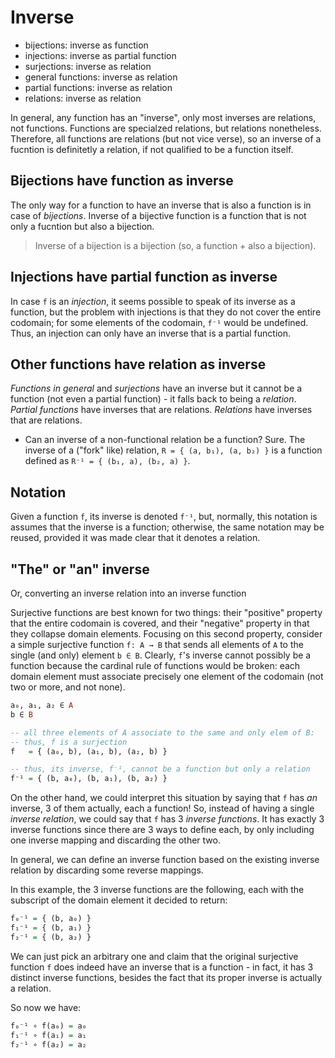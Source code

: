# Inverse

- bijections: inverse as function
- injections: inverse as partial function
- surjections: inverse as relation
- general functions: inverse as relation
- partial functions: inverse as relation
- relations: inverse as relation

In general, any function has an "inverse", only most inverses are relations, not functions. Functions are specialzed relations, but relations nonetheless. Therefore, all functions are relations (but not vice verse), so an inverse of a fucntion is definitetly a relation, if not qualified to be a function itself.

## Bijections have function as inverse 

The only way for a function to have an inverse that is also a function is in case of *bijections*. Inverse of a bijective function is a function that is not only a fucntion but also a bijection.

>Inverse of a bijection is a bijection (so, a function + also a bijection).

## Injections have partial function as inverse

In case `f` is an *injection*, it seems possible to speak of its inverse as a function, but the problem with injections is that they do not cover the entire codomain; for some elements of the codomain, `f⁻¹` would be undefined. Thus, an injection can only have an inverse that is a partial function.

## Other functions have relation as inverse

*Functions in general* and *surjections* have an inverse but it cannot be a function (not even a partial function) - it falls back to being a *relation*. *Partial functions* have inverses that are relations. *Relations* have inverses that are relations.

- Can an inverse of a non-functional relation be a function? Sure. The inverse of a ("fork" like) relation, `R = { (a, b₁), (a, b₂) }` is a function defined as `R⁻¹ = { (b₁, a), (b₂, a) }`.

## Notation

Given a function `f`, its inverse is denoted `f⁻¹`, but, normally, this notation is assumes that the inverse is a function; otherwise, the same notation may be reused, provided it was made clear that it denotes a relation.

## "The" or "an" inverse
Or, converting an inverse relation into an inverse function

Surjective functions are best known for two things: their "positive" property that the entire codomain is covered, and their "negative" property in that they collapse domain elements. Focusing on this second property, consider a simple surjective function `f: A → B` that sends all elements of `A` to the single (and only) element `b ∈ B`. Clearly, `f`'s inverse cannot possibly be a function because the cardinal rule of functions would be broken: each domain element must associate precisely one element of the codomain (not two or more, and not none).

```hs
a₀, a₁, a₂ ∈ A
b ∈ B

-- all three elements of A associate to the same and only elem of B:
-- thus, f is a surjection
f   = { (a₀, b), (a₁, b), (a₂, b) }

-- thus, its inverse, f⁻¹, cannot be a function but only a relation
f⁻¹ = { (b, a₀), (b, a₁), (b, a₂) }
```

On the other hand, we could interpret this situation by saying that `f` has *an* inverse, 3 of them actually, each a function! So, instead of having a single *inverse relation*, we could say that `f` has 3 *inverse functions*. It has exactly 3 inverse functions since there are 3 ways to define each, by only including one inverse mapping and discarding the other two.

In general, we can define an inverse function based on the existing inverse relation by discarding some reverse mappings.

In this example, the 3 inverse functions are the following, each with the subscript of the domain element it decided to return:

```hs
f₀⁻¹ = { (b, a₀) }
f₁⁻¹ = { (b, a₁) }
f₂⁻¹ = { (b, a₂) }
```

We can just pick an arbitrary one and claim that the original surjective function `f` does indeed have an inverse that is a function - in fact, it has 3 distinct inverse functions, besides the fact that its proper inverse is actually a relation.

So now we have:

```hs
f₀⁻¹ ∘ f(a₀) = a₀
f₁⁻¹ ∘ f(a₁) = a₁
f₂⁻¹ ∘ f(a₂) = a₂
```
